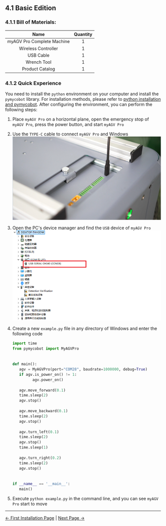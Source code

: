 ## 4.1 Basic Edition
### 4.1.1 Bill of Materials:
|            Name            | Quantity |
|:--------------------------:|:--------:|
| myAGV Pro Complete Machine |    1     |
|    Wireless Controller     |    1     |
|         USB Cable          |    1     |
|        Wrench Tool         |    1     |
|      Product Catalog       |    1     |

### 4.1.2 Quick Experience
You need to install the `python` environment on your computer and install the `pymycobot` library. For installation methods, please refer to [python installation and pymycobot](../6-SDKDevelopment/6.1-ApplicationBasePython/README.md). After configuring the environment, you can perform the following steps:

1. Place `myAGV Pro` on a horizontal plane, open the emergency stop of `myAGV Pro`, press the power button, and start `myAGV Pro`

2. Use the `TYPE-C` cable to connect `myAGV Pro` and Windows
![](../resources/4-FirstInstallAndUse/jiexian.png) 

3. Open the PC's device manager and find the `USB` device of `myAGV Pro`
![](../resources/4-FirstInstallAndUse/usbdiver.png)

4. Create a new `example.py` file in any directory of Windows and enter the following code
    ```python
   import time
   from pymycobot import MyAGVPro
     
     
   def main():
       agv = MyAGVPro(port="COM28", baudrate=1000000, debug=True)
       if agv.is_power_on() != 1:
             agv.power_on()
     
       agv.move_forward(0.1)
       time.sleep(2)
       agv.stop()
     
       agv.move_backward(0.1)
       time.sleep(2)
       agv.stop()
     
       agv.turn_left(0.1)
       time.sleep(2)
       agv.stop()
       time.sleep(1)
       
       agv.turn_right(0.2)
       time.sleep(2)
       agv.stop()
     
     
   if __name__ == '__main__':
       main()
    ```

5. Execute `python example.py` in the command line, and you can see `myAGV Pro` start to move

---

[← First Installation Page](README.md) | [Next Page →](4.2-NavigationVisualEdition.md)
